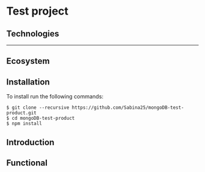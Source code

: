 # Test project

## Technologies
**  **


## Ecosystem


## Installation

To install run the following commands:

````
$ git clone --recursive https://github.com/Sabina25/mongoDB-test-product.git
$ cd mongoDB-test-product
$ npm install
````

## Introduction



## Functional


